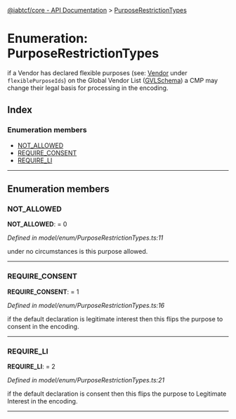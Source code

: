 [@iabtcf/core - API Documentation](../README.md) > [PurposeRestrictionTypes](../enums/purposerestrictiontypes.md)

# Enumeration: PurposeRestrictionTypes

if a Vendor has declared flexible purposes (see: [Vendor](../interfaces/vendor.md) under `flexiblePurposeIds`) on the Global Vendor List ([GVLSchema](../interfaces/gvlschema.md)) a CMP may change their legal basis for processing in the encoding.

## Index

### Enumeration members

* [NOT_ALLOWED](purposerestrictiontypes.md#not_allowed)
* [REQUIRE_CONSENT](purposerestrictiontypes.md#require_consent)
* [REQUIRE_LI](purposerestrictiontypes.md#require_li)

---

## Enumeration members

<a id="not_allowed"></a>

###  NOT_ALLOWED

**NOT_ALLOWED**:  = 0

*Defined in model/enum/PurposeRestrictionTypes.ts:11*

under no circumstances is this purpose allowed.

___
<a id="require_consent"></a>

###  REQUIRE_CONSENT

**REQUIRE_CONSENT**:  = 1

*Defined in model/enum/PurposeRestrictionTypes.ts:16*

if the default declaration is legitimate interest then this flips the purpose to consent in the encoding.

___
<a id="require_li"></a>

###  REQUIRE_LI

**REQUIRE_LI**:  = 2

*Defined in model/enum/PurposeRestrictionTypes.ts:21*

if the default declaration is consent then this flips the purpose to Legitimate Interest in the encoding.

___

